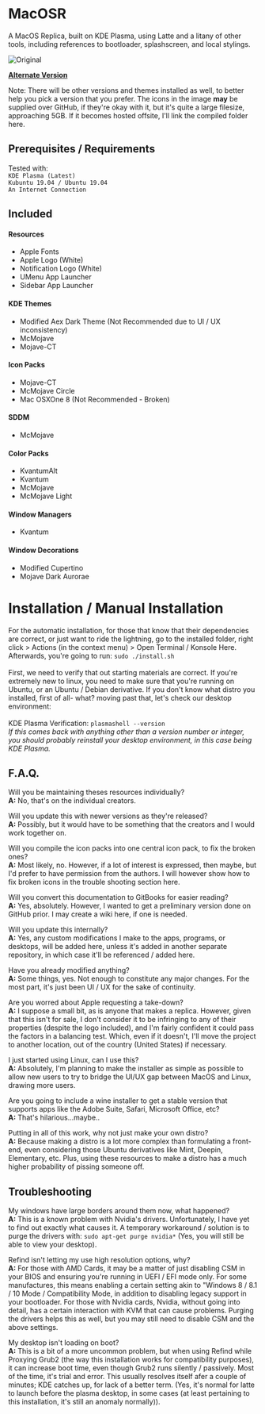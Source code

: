 # MacOSR
A MacOS Replica, built on KDE Plasma, using Latte and a litany of other tools, including references to bootloader, splashscreen, and local stylings.

![Original](https://cdn.discordapp.com/attachments/369445684103086081/625201742983856128/Screenshot_20190922_012722.png)

[**Alternate Version**](https://cdn.discordapp.com/attachments/369445684103086081/625201745106305035/Screenshot_20190922_012816.png)

Note: There will be other versions and themes installed as well, to better help you pick a version that you prefer. The icons in the image **may** be supplied over GitHub, if they're okay with it, but it's quite a large filesize, approaching 5GB. If it becomes hosted offsite, I'll link the compiled folder here.

## Prerequisites / Requirements
Tested with:<br>
`KDE Plasma (Latest)`<br>
`Kubuntu 19.04 / Ubuntu 19.04`<br>
`An Internet Connection`<br>

## Included
#### Resources
* Apple Fonts
* Apple Logo (White)
* Notification Logo (White)
* UMenu App Launcher
* Sidebar App Launcher
#### KDE Themes
* Modified Aex Dark Theme (Not Recommended due to UI / UX inconsistency)
* McMojave
* Mojave-CT
#### Icon Packs
* Mojave-CT
* McMojave Circle
* Mac OSXOne 8 (Not Recommended - Broken)
#### SDDM
* McMojave
#### Color Packs
* KvantumAlt
* Kvantum
* McMojave
* McMojave Light
#### Window Managers
* Kvantum
#### Window Decorations
* Modified Cupertino
* Mojave Dark Aurorae

# Installation / Manual Installation
For the automatic installation, for those that know that their dependencies are correct, or just want to ride the lightning, go to the installed folder, right click > Actions (in the context menu) > Open Terminal / Konsole Here. Afterwards, you're going to run: `sudo ./install.sh`<br>
<br>
First, we need to verify that out starting materials are correct. If you're extremely new to linux, you need to make sure that you're running on Ubuntu, or an Ubuntu / Debian derivative. If you don't know what distro you installed, first of all- what? moving past that, let's check our desktop environment:<br>
<br>
KDE Plasma Verification: `plasmashell --version`<br>
*If this comes back with anything other than a version number or integer, you should probably reinstall your desktop environment, in this case being KDE Plasma.*<br>


## F.A.Q.
Will you be maintaining theses resources individually?<br>
**A:** No, that's on the individual creators.

Will you update this with newer versions as they're released?<br>
**A:** Possibly, but it would have to be something that the creators and I would work together on.

Will you compile the icon packs into one central icon pack, to fix the broken ones?<br>
**A:** Most likely, no. However, if a lot of interest is expressed, then maybe, but I'd prefer to have permission from the authors. I will however show how to fix broken icons in the trouble shooting section here.

Will you convert this documentation to GitBooks for easier reading?<br>
**A:** Yes, absolutely. However, I wanted to get a preliminary version done on GitHub prior. I may create a wiki here, if one is needed.

Will you update this internally?<br>
**A:** Yes, any custom modifications I make to the apps, programs, or desktops, will be added here, unless it's added in another separate repository, in which case it'll be referenced / added here.

Have you already modified anything?<br>
**A:** Some things, yes. Not enough to constitute any major changes. For the most part, it's just been UI / UX for the sake of continuity.

Are you worred about Apple requesting a take-down?<br>
**A:** I suppose a small bit, as is anyone that makes a replica. However, given that this isn't for sale, I don't consider it to be infringing to any of their properties (despite the logo included), and I'm fairly confident it could pass the factors in a balancing test. Which, even if it doesn't, I'll move the project to another location, out of the country (United States) if necessary.

I just started using Linux, can I use this?<br>
**A:** Absolutely, I'm planning to make the installer as simple as possible to allow new users to try to bridge the UI/UX gap between MacOS and Linux, drawing more users.

Are you going to include a wine installer to get a stable version that supports apps like the Adobe Suite, Safari, Microsoft Office, etc?<br>
**A:** That's hilarious...maybe..

Putting in all of this work, why not just make your own distro?<br>
**A:** Because making a distro is a lot more complex than formulating a front-end, even considering those Ubuntu derivatives like Mint, Deepin, Elementary, etc. Plus, using these resources to make a distro has a much higher probability of pissing someone off.

## Troubleshooting
My windows have large borders around them now, what happened?<br>
**A:** This is a known problem with Nvidia's drivers. Unfortunately, I have yet to find out exactly what causes it. A temporary workaround / solution is to purge the drivers with: `sudo apt-get purge nvidia*` (Yes, you will still be able to view your desktop).

Refind isn't letting my use high resolution options, why?<br>
**A:** For those with AMD Cards, it may be a matter of just disabling CSM in your BIOS and ensuring you're running in UEFI / EFI mode only. For some manufactures, this means enabling a certain setting akin to "Windows 8 / 8.1 / 10 Mode / Compatibility Mode, in addition to disabling legacy support in your bootloader. For those with Nvidia cards, Nvidia, without going into detail, has a certain interaction with KVM that can cause problems. Purging the drivers helps this as well, but you may still need to disable CSM and the above settings.

My desktop isn't loading on boot?<br>
**A:** This is a bit of a more uncommon problem, but when using Refind while Proxying Grub2 (the way this installation works for compatibility purposes), it can increase boot time, even though Grub2 runs silently / passively. Most of the time, it's trial and error. This usually resolves itself afer a couple of minutes; KDE catches up, for lack of a better term. (Yes, it's normal for latte to launch before the plasma desktop, in some cases (at least pertaining to this installation, it's still an anomaly normally)).
